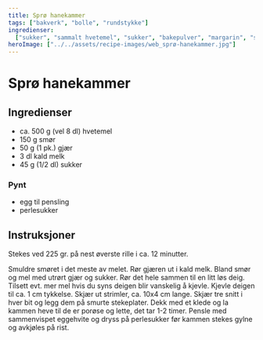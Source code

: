 ```yaml
---
title: Sprø hanekammer
tags: ["bakverk", "bolle", "rundstykke"]
ingredienser:
  ["sukker", "sammalt hvetemel", "sukker", "bakepulver", "margarin", "sur melk"]
heroImage: ["../../assets/recipe-images/web_sprø-hanekammer.jpg"]
---
```


# Sprø hanekammer

## Ingredienser

- ca. 500 g (vel 8 dl) hvetemel
- 150 g smør
- 50 g (1 pk.) gjær
- 3 dl kald melk
- 45 g (1/2 dl) sukker

### Pynt

- egg til pensling
- perlesukker

## Instruksjoner

Stekes ved 225 gr. på nest øverste rille i ca. 12 minutter.

Smuldre smøret i det meste av melet. Rør gjæren ut i kald melk. Bland smør og mel med utrørt gjær og sukker. Rør det hele sammen til en litt løs deig. Tilsett evt. mer mel hvis du syns deigen blir vanskelig å kjevle. Kjevle deigen til ca. 1 cm tykkelse. Skjær ut strimler, ca. 10x4 cm lange. Skjær tre snitt i hver bit og legg dem på smurte stekeplater. Dekk med et klede og la kammen heve til de er porøse og lette, det tar 1-2 timer. Pensle med sammenvispet eggehvite og dryss på perlesukker før kammen stekes gylne og avkjøles på rist.

